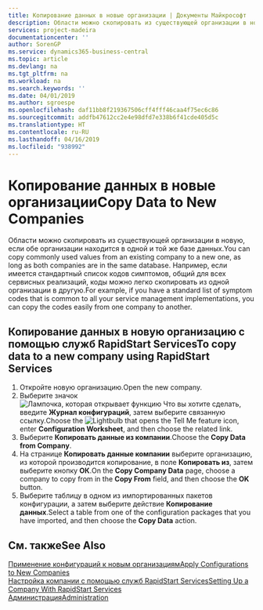 ```yaml
---
title: Копирование данных в новые организации | Документы Майкрософт
description: Области можно скопировать из существующей организации в новую, если обе организации находится в одной и той же базе данных. Например, если имеется стандартный список кодов симптомов, общий для всех сервисных реализаций, коды можно легко скопировать из одной организации в другую.
services: project-madeira
documentationcenter: ''
author: SorenGP
ms.service: dynamics365-business-central
ms.topic: article
ms.devlang: na
ms.tgt_pltfrm: na
ms.workload: na
ms.search.keywords: ''
ms.date: 04/01/2019
ms.author: sgroespe
ms.openlocfilehash: daf11bb8f219367506cff4fff46caa4f75ec6c86
ms.sourcegitcommit: addfb47612cc2e4e98dfd7e338b6f41cde405d5c
ms.translationtype: HT
ms.contentlocale: ru-RU
ms.lasthandoff: 04/16/2019
ms.locfileid: "938992"
---
```

# <a name="copy-data-to-new-companies"></a><span data-ttu-id="71a57-104">Копирование данных в новые организации</span><span class="sxs-lookup"><span data-stu-id="71a57-104">Copy Data to New Companies</span></span>
<span data-ttu-id="71a57-105">Области можно скопировать из существующей организации в новую, если обе организации находится в одной и той же базе данных.</span><span class="sxs-lookup"><span data-stu-id="71a57-105">You can copy commonly used values from an existing company to a new one, as long as both companies are in the same database.</span></span> <span data-ttu-id="71a57-106">Например, если имеется стандартный список кодов симптомов, общий для всех сервисных реализаций, коды можно легко скопировать из одной организации в другую.</span><span class="sxs-lookup"><span data-stu-id="71a57-106">For example, if you have a standard list of symptom codes that is common to all your service management implementations, you can copy the codes easily from one company to another.</span></span>  

## <a name="to-copy-data-to-a-new-company-using-rapidstart-services"></a><span data-ttu-id="71a57-107">Копирование данных в новую организацию с помощью служб RapidStart Services</span><span class="sxs-lookup"><span data-stu-id="71a57-107">To copy data to a new company using RapidStart Services</span></span>  
1. <span data-ttu-id="71a57-108">Откройте новую организацию.</span><span class="sxs-lookup"><span data-stu-id="71a57-108">Open the new company.</span></span>  
2. <span data-ttu-id="71a57-109">Выберите значок ![Лампочка, которая открывает функцию Что вы хотите сделать](media/ui-search/search_small.png "Что вы хотите сделать"), введите **Журнал конфигураций**, затем выберите связанную ссылку.</span><span class="sxs-lookup"><span data-stu-id="71a57-109">Choose the ![Lightbulb that opens the Tell Me feature](media/ui-search/search_small.png "Tell me what you want to do") icon, enter **Configuration Worksheet**, and then choose the related link.</span></span>  
3. <span data-ttu-id="71a57-110">Выберите **Копировать данные из компании**.</span><span class="sxs-lookup"><span data-stu-id="71a57-110">Choose the **Copy Data from Company**.</span></span>  
4. <span data-ttu-id="71a57-111">На странице **Копировать данные компании** выберите организацию, из которой производится копирование, в поле **Копировать из**, затем выберите кнопку **ОК**.</span><span class="sxs-lookup"><span data-stu-id="71a57-111">On the **Copy Company Data** page, choose a company to copy from in the **Copy From** field, and then choose the **OK** button.</span></span>  
5. <span data-ttu-id="71a57-112">Выберите таблицу в одном из импортированных пакетов конфигурации, а затем выберите действие **Копирование данных**.</span><span class="sxs-lookup"><span data-stu-id="71a57-112">Select a table from one of the configuration packages that you have imported, and then choose the **Copy Data** action.</span></span>

## <a name="see-also"></a><span data-ttu-id="71a57-113">См. также</span><span class="sxs-lookup"><span data-stu-id="71a57-113">See Also</span></span>
[<span data-ttu-id="71a57-114">Применение конфигураций к новым организациям</span><span class="sxs-lookup"><span data-stu-id="71a57-114">Apply Configurations to New Companies</span></span>](admin-apply-configuration-to-new-companies.md)  
[<span data-ttu-id="71a57-115">Настройка компании с помощью служб RapidStart Services</span><span class="sxs-lookup"><span data-stu-id="71a57-115">Setting Up a Company With RapidStart Services</span></span>](admin-set-up-a-company-with-rapidstart.md)  
[<span data-ttu-id="71a57-116">Администрация</span><span class="sxs-lookup"><span data-stu-id="71a57-116">Administration</span></span>](admin-setup-and-administration.md)
